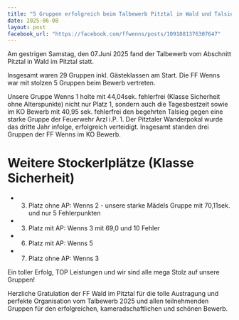 ```yaml
---
title: "5 Gruppen erfolgreich beim Talbewerb Pitztal in Wald und Talsieg für die FF Wenns"
date: 2025-06-08
layout: post
facebook_url: "https://facebook.com/ffwenns/posts/1091881376307647"
---
```


Am gestrigen Samstag, den 07.Juni 2025 fand der Talbewerb vom Abschnitt Pitztal in Wald im Pitztal statt.

Insgesamt waren 29 Gruppen inkl. Gästeklassen am Start. Die FF Wenns war mit stolzen 5 Gruppen beim Bewerb vertreten.

Unsere Gruppe Wenns 1 holte mit 44,04sek. fehlerfrei (Klasse Sicherheit ohne Alterspunkte) nicht nur Platz 1, sondern auch die Tagesbestzeit sowie im KO Bewerb mit 40,95 sek. fehlerfrei den begehrten Talsieg gegen eine starke Gruppe der Feuerwehr Arzl i.P. 1. Der Pitztaler Wanderpokal wurde das dritte Jahr infolge, erfolgreich verteidigt. Insgesamt standen drei Gruppen der FF Wenns im KO Bewerb.

# Weitere Stockerlplätze (Klasse Sicherheit)

- 3. Platz ohne AP: Wenns 2 - unsere starke Mädels Gruppe mit 70,11sek. und nur 5 Fehlerpunkten
- 3. Platz mit AP: Wenns 3 mit 69,0 und 10 Fehler 
- 6. Platz mit AP: Wenns 5
- 7. Platz ohne AP: Wenns 3

Ein toller Erfolg, TOP Leistungen und wir sind alle mega Stolz auf unsere Gruppen! 

Herzliche Gratulation der FF Wald im Pitztal für die tolle Austragung und perfekte Organisation vom Talbewerb 2025 und allen teilnehmenden Gruppen für den erfolgreichen, kameradschaftlichen und schönen Bewerb.
